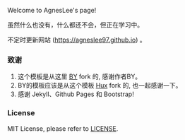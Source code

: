 Welcome to AgnesLee's page!

虽然什么也没有，什么都还不会，但正在学习中。

不定时更新网站 (https://agneslee97.github.io) 。


### 致谢

1. 这个模板是从这里 [BY](https://github.com/qiubaiying/qiubaiying.github.io) fork 的, 感谢作者BY。 
2. BY的模板应该是从这个模板 [Hux](https://github.com/Huxpro/huxpro.github.io) fork 的, 也一起感谢一下。
3. 感谢 Jekyll、Github Pages 和 Bootstrap!

### License

MIT License, please refer to [LICENSE](https://github.com/globien/globien.github.io/blob/master/LICENSE).

